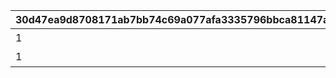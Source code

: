 |30d47ea9d8708171ab7bb74c69a077afa3335796bbca81147a8c0ee1b8a22af7|e1df6857b7a286b25a78d4aad8c4230238a57300a45f3382f89d9964c56ec9e0|9a81830068b8cdf7593456ddc4bc19aa12fd51ef70ae941915cc8d1adcf07c60|260e0c3370f56144c31548371d7bafde26201bc9c42c69262e7b7a6526011997|
| --- | --- | --- | --- |
|1|10000001|118501|カリンとカリンの机は同時に配置できません。|
|1|10000002|125701|カリンとカリンの机は同時に配置できません。|